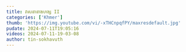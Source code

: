 ```yaml
---
title: វាសនានាងហង្ស II
categories: ['Khmer']
thumb: 'https://img.youtube.com/vi/-xTHCnpqfPY/maxresdefault.jpg'
pudate: 2024-07-11T19:05:16
videos: 2024-07-11-19-03-08
author: tin-sokhavuth
---
```

